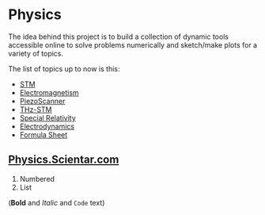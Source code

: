 # Physics

The idea behind this project is to build a collection of dynamic tools accessible online to solve problems numerically and sketch/make plots for a variety of topics.

The list of topics up to now is this:
- [STM](https://physics.scientar.com/stm/)
- [Electromagnetism](https://physics.scientar.com/electromagnetism/)
- [PiezoScanner](https://physics.scientar.com/piezoscanner/)
- [THz-STM](https://physics.scientar.com/thzstm/)
- [Special Relativity](https://physics.scientar.com/specialRelativity/)
- [Electrodynamics](https://physics.scientar.com/electrodynamics/)
- [Formula Sheet](https://physics.scientar.com/formula_sheet/)


## [Physics.Scientar.com](https://physics.scientar.com)






1. Numbered
2. List


(**Bold** and _Italic_ and `Code` text)
